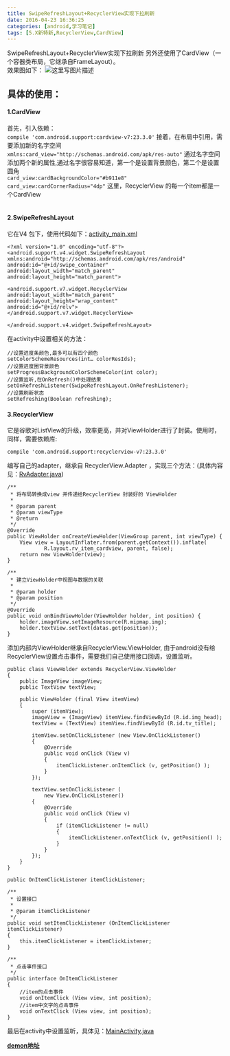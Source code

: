 ```yaml
---
title: SwipeRefreshLayout+RecyclerView实现下拉刷新
date: 2016-04-23 16:36:25
categories: [android,学习笔记]
tags: [5.X新特新,RecyclerView,CardView]
---
```

SwipeRefreshLayout+RecyclerView实现下拉刷新
另外还使用了CardView（一个容器类布局，它继承自FrameLayout）。<br/><!--more-->
效果图如下：
![这里写图片描述](http://img.blog.csdn.net/20160411115226554)


## 具体的使用：

#### 1.CardView<br>
首先，引入依赖：<br>
	```
	compile 'com.android.support:cardview-v7:23.3.0'
	```
 接着，在布局中引用，需要添加新的名字空间<br>
	```
	xmlns:card_view="http://schemas.android.com/apk/res-auto"
	```
 通过名字空间添加两个新的属性,通过名字很容易知道，第一个是设置背景颜色，第二个是设置圆角<br>
	```
	card_view:cardBackgroundColor="#b911e8"
	card_view:cardCornerRadius="4dp"
	```
这里，RecyclerView 的每一个item都是一个CardView<br><br>
####  2.SwipeRefreshLayout
它在V4 包下，使用代码如下：[activity_main.xml](https://github.com/imtianx/StudyDemoForAndroid/blob/master/A02-swrvdemo%2Fsrc%2Fmain%2Fres%2Flayout%2Factivity_main.xml)
	
```
<?xml version="1.0" encoding="utf-8"?>
<android.support.v4.widget.SwipeRefreshLayout
xmlns:android="http://schemas.android.com/apk/res/android"
android:id="@+id/swipe_container"
android:layout_width="match_parent"
android:layout_height="match_parent">

<android.support.v7.widget.RecyclerView
android:layout_width="match_parent"
android:layout_height="wrap_content"
android:id="@+id/relv">
</android.support.v7.widget.RecyclerView>

</android.support.v4.widget.SwipeRefreshLayout>
```
在activity中设置相关的方法：
```
//设置进度条颜色,最多可以有四个颜色
setColorSchemeResources(int… colorResIds);
//设置进度圈背景颜色
setProgressBackgroundColorSchemeColor(int color);
//设置监听,在OnRefresh()中处理结果
setOnRefreshListener(SwipeRefreshLayout.OnRefreshListener);
//设置刷新状态
setRefreshing(Boolean refreshing);
```

####  3.RecyclerView

它是谷歌对ListView的升级，效率更高，并对ViewHolder进行了封装。使用时，同样，需要依赖库:
```
compile 'com.android.support:recyclerview-v7:23.3.0'
```
编写自己的adapter，继承自 RecyclerView.Adapter ，实现三个方法：(具体内容见：[RvAdapter.java](https://github.com/imtianx/StudyDemoForAndroid/blob/master/A02-swrvdemo%2Fsrc%2Fmain%2Fjava%2Fcn%2Fimtianx%2Fswrvdemo%2FRvAdapter.java))
```
/**
 * 将布局转换成view 并传递给RecyclerView 封装好的 ViewHolder
 *
 * @param parent
 * @param viewType
 * @return
 */
@Override
public ViewHolder onCreateViewHolder(ViewGroup parent, int viewType) {
    View view = LayoutInflater.from(parent.getContext()).inflate(
            R.layout.rv_item_cardview, parent, false);
    return new ViewHolder(view);
}

/**
 * 建立ViewHolder中视图与数据的关联
 *
 * @param holder
 * @param position
 */
@Override
public void onBindViewHolder(ViewHolder holder, int position) {
    holder.imageView.setImageResource(R.mipmap.img);
    holder.textView.setText(datas.get(position));
}  
```


添加内部内ViewHolder继承自RecyclerView.ViewHolder, 由于android没有给RecyclerView设置点击事件，需要我们自己使用接口回调，设置监听。
```
public class ViewHolder extends RecyclerView.ViewHolder
{
    public ImageView imageView;
    public TextView textView;

    public ViewHolder (final View itemView)
    {
        super (itemView);
        imageView = (ImageView) itemView.findViewById (R.id.img_head);
        textView = (TextView) itemView.findViewById (R.id.tv_title);

        itemView.setOnClickListener (new View.OnClickListener()
        {
            @Override
            public void onClick (View v)
            {
                itemClickListener.onItemClick (v, getPosition() );
            }
        });

        textView.setOnClickListener (
            new View.OnClickListener()
        {
            @Override
            public void onClick (View v)
            {
                if (itemClickListener != null)
                {
                    itemClickListener.onTextClick (v, getPosition() );
                }
            }
        });
    }
}

public OnItemClickListener itemClickListener;

/**
 * 设置接口
 *
 * @param itemClickListener
 */
public void setItemClickListener (OnItemClickListener itemClickListener)
{
    this.itemClickListener = itemClickListener;
}

/**
 * 点击事件接口
 */
public interface OnItemClickListener
{
    //item的点击事件
    void onItemClick (View view, int position);
    //item中文字的点击事件
    void onTextClick (View view, int position);
}
```
最后在activity中设置监听，具体见：[MainActivity.java](https://github.com/imtianx/StudyDemoForAndroid/blob/master/A02-swrvdemo/src/main/java/cn/imtianx/swrvdemo/MainActivity.java)

 **[demon地址](https://github.com/imtianx/StudyDemoForAndroid/tree/master/A02-swrvdemo)**